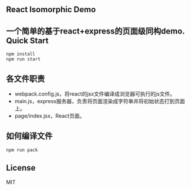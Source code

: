 React Isomorphic Demo
-------

一个简单的基于react+express的页面级同构demo. 
Quick Start
------

```
npm install
npm run start
```

各文件职责
----

- webpack.config.js，将react的jsx文件编译成浏览器可执行的js文件。
- main.js，express服务器，负责将页面渲染成字符串并将初始状态打到页面上。
- page/index.jsx，React页面。

如何编译文件
-----

```
npm run pack
```

License
-----

MIT
